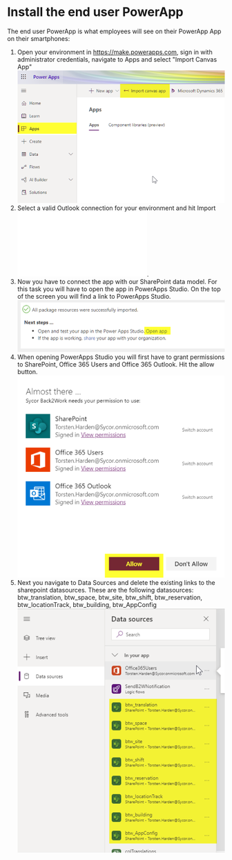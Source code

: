 # Install the end user PowerApp
The end user PowerApp is what employees will see on their PowerApp App on their smartphones:
1. Open your environment in https://make.powerapps.com, sign in with administrator credentials, navigate to Apps and select "Import Canvas App"
![Import Canvas App](images/ImportAdminApp1.png)
1. Select a valid Outlook connection for your environment and hit Import ![ConfigureImport](images/Configure1.md).
1. Now you have to connect the app with our SharePoint data model. For this task you will have to open the app in PowerApps Studio. On the top of the screen you will find a link to PowerApps Studio. ![Import Canvas App](images/ImportAdminApp2.png)
1. When opening PowerApps Studio you will first have to grant permissions to SharePoint, Office 365 Users and Office 365 Outlook. Hit the allow button. ![Import Canvas App](images/Configure2.png)
1. Next you navigate to Data Sources and delete the existing links to the sharepoint datasources. These are the following datasources: btw_translation, btw_space, btw_site, btw_shift, btw_reservation, btw_locationTrack, btw_building, btw_AppConfig ![Import Canvas App](images/Configure3.png)

